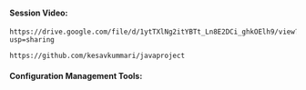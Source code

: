 #### Session Video:
```
https://drive.google.com/file/d/1ytTXlNg2itYBTt_Ln8E2DCi_ghkOElh9/view?usp=sharing

https://github.com/kesavkummari/javaproject
```

#### Configuration Management Tools:

```

```

